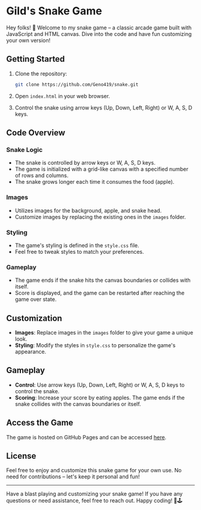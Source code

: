 # Gild's Snake Game

Hey folks! 👋 Welcome to my snake game – a classic arcade game built with JavaScript and HTML canvas. Dive into the code and have fun customizing your own version!

## Getting Started

1. Clone the repository:

   ```bash
   git clone https://github.com/Geno419/snake.git
   ```

2. Open `index.html` in your web browser.

3. Control the snake using arrow keys (Up, Down, Left, Right) or W, A, S, D keys.

## Code Overview

### Snake Logic

- The snake is controlled by arrow keys or W, A, S, D keys.
- The game is initialized with a grid-like canvas with a specified number of rows and columns.
- The snake grows longer each time it consumes the food (apple).

### Images

- Utilizes images for the background, apple, and snake head.
- Customize images by replacing the existing ones in the `images` folder.

### Styling

- The game's styling is defined in the `style.css` file.
- Feel free to tweak styles to match your preferences.

### Gameplay

- The game ends if the snake hits the canvas boundaries or collides with itself.
- Score is displayed, and the game can be restarted after reaching the game over state.

## Customization

- **Images**: Replace images in the `images` folder to give your game a unique look.
- **Styling**: Modify the styles in `style.css` to personalize the game's appearance.

## Gameplay

- **Control**: Use arrow keys (Up, Down, Left, Right) or W, A, S, D keys to control the snake.
- **Scoring**: Increase your score by eating apples. The game ends if the snake collides with the canvas boundaries or itself.

## Access the Game

The game is hosted on GitHub Pages and can be accessed [here](https://geno419.github.io/snake/).

## License

Feel free to enjoy and customize this snake game for your own use. No need for contributions – let's keep it personal and fun!

---

Have a blast playing and customizing your snake game! If you have any questions or need assistance, feel free to reach out. Happy coding! 🐍🕹️
